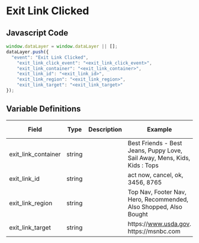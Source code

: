 # Exit Link Clicked

### 

## Javascript Code
```js
window.dataLayer = window.dataLayer || [];
dataLayer.push({
  "event": "Exit Link Clicked",
    "exit_link_click_event": "<exit_link_click_event>",
    "exit_link_container": "<exit_link_container>",
    "exit_link_id": "<exit_link_id>",
    "exit_link_region": "<exit_link_region>",
    "exit_link_target": "<exit_link_target>"
});
```

## Variable Definitions

|Field|Type|Description|Example|Pattern|Min Length|Max Length|Minimum|Maximum|Multiple Of|
| --- | --- | --- | --- | --- | --- | --- | --- | --- | --- |
|exit_link_container|string||Best Friends - Best Jeans, Puppy Love, Sail Away, Mens, Kids, Kids : Tops|||||||
|exit_link_id|string||act now, cancel, ok, 3456, 8765|||||||
|exit_link_region|string||Top Nav, Footer Nav, Hero, Recommended, Also Shopped, Also Bought|||||||
|exit_link_target|string||https:\/\/www.usda.gov. https:\/\/msnbc.com|||||||




